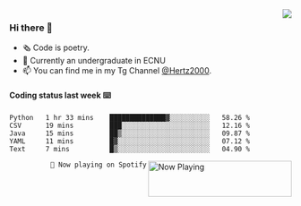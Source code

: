 <img  align="right" src="https://github-readme-stats.vercel.app/api?username=BillChen2K&show_icons=true&count_private=true&hide_title=true">

### Hi there 👋

- 🗞 Code is poetry.
- 🌱 Currently an undergraduate in ECNU
- 📫 You can find me in my Tg Channel [@Hertz2000](https://t.me/Hertz2000).

#### Coding status last week ⌨️

<!--START_SECTION:waka-->
```text
Python   1 hr 33 mins    ██████████████▓░░░░░░░░░░   58.26 % 
CSV      19 mins         ███░░░░░░░░░░░░░░░░░░░░░░   12.16 % 
Java     15 mins         ██▒░░░░░░░░░░░░░░░░░░░░░░   09.87 % 
YAML     11 mins         █▓░░░░░░░░░░░░░░░░░░░░░░░   07.12 % 
Text     7 mins          █▒░░░░░░░░░░░░░░░░░░░░░░░   04.90 % 
```
<!--END_SECTION:waka-->


<div>
<a href="https://spotify-now-playing.billchen2k.vercel.app/now-playing?open">
   <img align="right" src="https://spotify-now-playing.billchen2k.vercel.app/now-playing" width="256" height="64" alt="Now Playing">
</a>
</div>

<div>
<p align="right"><code>🎵 Now playing on Spotify</code></p>
</div>

<!--
**BillChen2K/BillChen2K** is a ✨ _special_ ✨ repository because its `README.md` (this file) appears on your GitHub profile.

Here are some ideas to get you started:

- 🔭 I’m currently working on ...
- 🌱 I’m currently learning ...
- 👯 I’m looking to collaborate on ...
- 🤔 I’m looking for help with ...
- 💬 Ask me about ...
- 📫 How to reach me: ...
- 😄 Pronouns: ...
- ⚡ Fun fact: ...
-->
